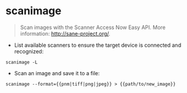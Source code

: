 # scanimage

> Scan images with the Scanner Access Now Easy API.
> More information: <http://sane-project.org/>.

- List available scanners to ensure the target device is connected and recognized:

`scanimage -L`

- Scan an image and save it to a file:

`scanimage --format={{pnm|tiff|png|jpeg}} > {{path/to/new_image}}`
